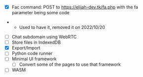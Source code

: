 -   [x] Fac command: POST to https://elijah-dev.tk/fa.php with the fa parameter being some code
-   -   Used to have it, removed it on 2022/10/20
-   [ ] Chat subdomain using WebRTC
-   [ ] Store files in IndexedDB
-   [x] Export/Import
-   [ ] Python code runner
-   [ ] Minimal UI framework
    -   [ ] Convert some of the pages to use that framework
-   [ ] WASM
